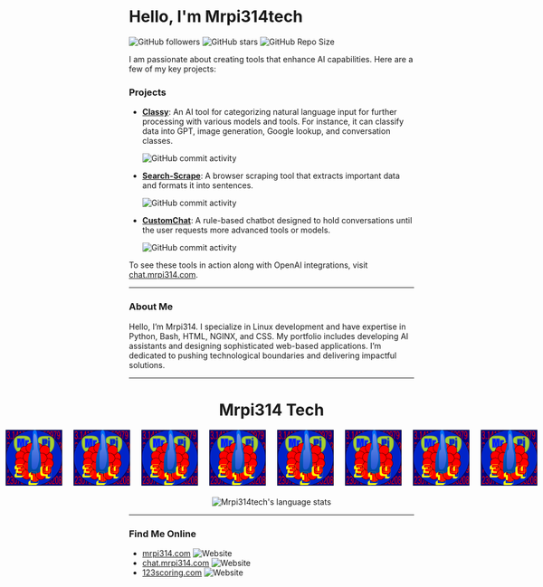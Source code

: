 # Hello, I'm Mrpi314tech

![GitHub followers](https://img.shields.io/github/followers/Mrpi314tech?style=social)
![GitHub stars](https://img.shields.io/github/stars/Mrpi314tech?style=social)
![GitHub Repo Size](https://img.shields.io/github/repo-size/Mrpi314tech/Mrpi314tech)

I am passionate about creating tools that enhance AI capabilities. Here are a few of my key projects:

### Projects

- **[Classy](https://github.com/Mrpi314tech/Classy)**: An AI tool for categorizing natural language input for further processing with various models and tools. For instance, it can classify data into GPT, image generation, Google lookup, and conversation classes.

  ![GitHub commit activity](https://img.shields.io/github/commit-activity/t/Mrpi314tech/Classy)

  
- **[Search-Scrape](https://github.com/Mrpi314tech/Search_Scrape)**: A browser scraping tool that extracts important data and formats it into sentences.

  ![GitHub commit activity](https://img.shields.io/github/commit-activity/t/Mrpi314tech/Search_Scrape)
  
- **[CustomChat](https://github.com/Mrpi314tech/CustomChat)**: A rule-based chatbot designed to hold conversations until the user requests more advanced tools or models.

  ![GitHub commit activity](https://img.shields.io/github/commit-activity/t/Mrpi314tech/CustomChat)

To see these tools in action along with OpenAI integrations, visit [chat.mrpi314.com](http://chat.mrpi314.com).

---

### About Me

Hello, I’m Mrpi314. I specialize in Linux development and have expertise in Python, Bash, HTML, NGINX, and CSS. My portfolio includes developing AI assistants and designing sophisticated web-based applications. I’m dedicated to pushing technological boundaries and delivering impactful solutions.

---

<h1 style="text-align: center;">Mrpi314 Tech</h1>
<div style="display: flex; justify-content: center;">
  <img src="https://raw.githubusercontent.com/Mrpi314tech/Mrpi314tech.github.io/main/mrpi314.png" alt="Mrpi314 logo" width="100" style="margin: 0 10px;"> 
  <img src="https://raw.githubusercontent.com/Mrpi314tech/Mrpi314tech.github.io/main/mrpi314.png" alt="Mrpi314 logo" width="100" style="margin: 0 10px;"> 
  <img src="https://raw.githubusercontent.com/Mrpi314tech/Mrpi314tech.github.io/main/mrpi314.png" alt="Mrpi314 logo" width="100" style="margin: 0 10px;">
  <img src="https://raw.githubusercontent.com/Mrpi314tech/Mrpi314tech.github.io/main/mrpi314.png" alt="Mrpi314 logo" width="100" style="margin: 0 10px;">
  <img src="https://raw.githubusercontent.com/Mrpi314tech/Mrpi314tech.github.io/main/mrpi314.png" alt="Mrpi314 logo" width="100" style="margin: 0 10px;">
  <img src="https://raw.githubusercontent.com/Mrpi314tech/Mrpi314tech.github.io/main/mrpi314.png" alt="Mrpi314 logo" width="100" style="margin: 0 10px;">
  <img src="https://raw.githubusercontent.com/Mrpi314tech/Mrpi314tech.github.io/main/mrpi314.png" alt="Mrpi314 logo" width="100" style="margin: 0 10px;">
  <img src="https://raw.githubusercontent.com/Mrpi314tech/Mrpi314tech.github.io/main/mrpi314.png" alt="Mrpi314 logo" width="100" style="margin: 0 10px;">
</div> 

<div style="display: flex; justify-content: center; margin-top: 20px;">
  <img src="https://github-readme-stats.vercel.app/api/top-langs/?username=mrpi314tech" alt="Mrpi314tech's language stats">
</div>

---

### Find Me Online

- [mrpi314.com](https://mrpi314.com) ![Website](https://img.shields.io/website?url=https%3A%2F%2Fmrpi314.com)
- [chat.mrpi314.com](http://chat.mrpi314.com) ![Website](https://img.shields.io/website?url=http%3A%2F%2Fchat.mrpi314.com)
- [123scoring.com](http://123scoring.com) ![Website](https://img.shields.io/website?url=http%3A%2F%2F123scoring.com)



